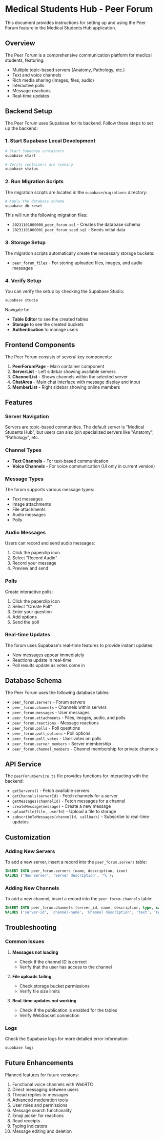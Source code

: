 # Medical Students Hub - Peer Forum

This document provides instructions for setting up and using the Peer Forum feature in the Medical Students Hub application.

## Overview

The Peer Forum is a comprehensive communication platform for medical students, featuring:

- Multiple topic-based servers (Anatomy, Pathology, etc.)
- Text and voice channels
- Rich media sharing (images, files, audio)
- Interactive polls
- Message reactions
- Real-time updates

## Backend Setup

The Peer Forum uses Supabase for its backend. Follow these steps to set up the backend:

### 1. Start Supabase Local Development

```bash
# Start Supabase containers
supabase start

# Verify containers are running
supabase status
```

### 2. Run Migration Scripts

The migration scripts are located in the `supabase/migrations` directory:

```bash
# Apply the database schema
supabase db reset
```

This will run the following migration files:
- `20231101000000_peer_forum.sql` - Creates the database schema
- `20231101000001_peer_forum_seed.sql` - Seeds initial data

### 3. Storage Setup

The migration scripts automatically create the necessary storage buckets:
- `peer_forum_files` - For storing uploaded files, images, and audio messages

### 4. Verify Setup

You can verify the setup by checking the Supabase Studio:

```bash
supabase studio
```

Navigate to:
- **Table Editor** to see the created tables
- **Storage** to see the created buckets
- **Authentication** to manage users

## Frontend Components

The Peer Forum consists of several key components:

1. **PeerForumPage** - Main container component
2. **ServerList** - Left sidebar showing available servers
3. **ChannelList** - Shows channels within the selected server
4. **ChatArea** - Main chat interface with message display and input
5. **MemberList** - Right sidebar showing online members

## Features

### Server Navigation

Servers are topic-based communities. The default server is "Medical Students Hub", but users can also join specialized servers like "Anatomy", "Pathology", etc.

### Channel Types

- **Text Channels** - For text-based communication
- **Voice Channels** - For voice communication (UI only in current version)

### Message Types

The forum supports various message types:
- Text messages
- Image attachments
- File attachments
- Audio messages
- Polls

### Audio Messages

Users can record and send audio messages:
1. Click the paperclip icon
2. Select "Record Audio"
3. Record your message
4. Preview and send

### Polls

Create interactive polls:
1. Click the paperclip icon
2. Select "Create Poll"
3. Enter your question
4. Add options
5. Send the poll

### Real-time Updates

The forum uses Supabase's real-time features to provide instant updates:
- New messages appear immediately
- Reactions update in real-time
- Poll results update as votes come in

## Database Schema

The Peer Forum uses the following database tables:

- `peer_forum.servers` - Forum servers
- `peer_forum.channels` - Channels within servers
- `peer_forum.messages` - User messages
- `peer_forum.attachments` - Files, images, audio, and polls
- `peer_forum.reactions` - Message reactions
- `peer_forum.polls` - Poll questions
- `peer_forum.poll_options` - Poll options
- `peer_forum.poll_votes` - User votes on polls
- `peer_forum.server_members` - Server membership
- `peer_forum.channel_members` - Channel membership for private channels

## API Service

The `peerForumService.ts` file provides functions for interacting with the backend:

- `getServers()` - Fetch available servers
- `getChannels(serverId)` - Fetch channels for a server
- `getMessages(channelId)` - Fetch messages for a channel
- `createMessage(message)` - Create a new message
- `uploadFile(file, userId)` - Upload a file to storage
- `subscribeToMessages(channelId, callback)` - Subscribe to real-time updates

## Customization

### Adding New Servers

To add a new server, insert a record into the `peer_forum.servers` table:

```sql
INSERT INTO peer_forum.servers (name, description, icon)
VALUES ('New Server', 'Server description', '🔍');
```

### Adding New Channels

To add a new channel, insert a record into the `peer_forum.channels` table:

```sql
INSERT INTO peer_forum.channels (server_id, name, description, type, category)
VALUES ('server-id', 'channel-name', 'Channel description', 'text', 'CATEGORY NAME');
```

## Troubleshooting

### Common Issues

1. **Messages not loading**
   - Check if the channel ID is correct
   - Verify that the user has access to the channel

2. **File uploads failing**
   - Check storage bucket permissions
   - Verify file size limits

3. **Real-time updates not working**
   - Check if the publication is enabled for the tables
   - Verify WebSocket connection

### Logs

Check the Supabase logs for more detailed error information:

```bash
supabase logs
```

## Future Enhancements

Planned features for future versions:

1. Functional voice channels with WebRTC
2. Direct messaging between users
3. Thread replies to messages
4. Advanced moderation tools
5. User roles and permissions
6. Message search functionality
7. Emoji picker for reactions
8. Read receipts
9. Typing indicators
10. Message editing and deletion
